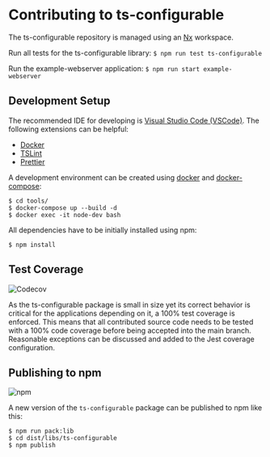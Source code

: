 # Contributing to ts-configurable

The ts-configurable repository is managed using an [Nx](https://nx.dev/getting-started/what-is-nx) workspace.

Run all tests for the ts-configurable library:
`$ npm run test ts-configurable`

Run the example-webserver application:
`$ npm run start example-webserver`

## Development Setup

The recommended IDE for developing is [Visual Studio Code (VSCode)](https://code.visualstudio.com/). The following extensions can be helpful:

- [Docker](https://marketplace.visualstudio.com/items?itemName=PeterJausovec.vscode-docker)
- [TSLint](https://marketplace.visualstudio.com/items?itemName=ms-vscode.vscode-typescript-tslint-plugin)
- [Prettier](https://marketplace.visualstudio.com/items?itemName=esbenp.prettier-vscode)

A development environment can be created using [docker](https://www.docker.com/get-started) and [docker-compose](https://docs.docker.com/compose/install/):

```
$ cd tools/
$ docker-compose up --build -d
$ docker exec -it node-dev bash
```

All dependencies have to be initially installed using npm:

```
$ npm install
```

## Test Coverage

![Codecov](https://img.shields.io/codecov/c/gh/derbenoo/ts-configurable.svg)

As the ts-configurable package is small in size yet its correct behavior is critical for the applications depending on it, a 100% test coverage is enforced. This means that all contributed source code needs to be tested with a 100% code coverage before being accepted into the main branch. Reasonable exceptions can be discussed and added to the Jest coverage configuration.

## Publishing to npm

![npm](https://img.shields.io/npm/v/ts-configurable.svg?color=007acc)

A new version of the `ts-configurable` package can be published to npm like this:

```
$ npm run pack:lib
$ cd dist/libs/ts-configurable
$ npm publish
```
